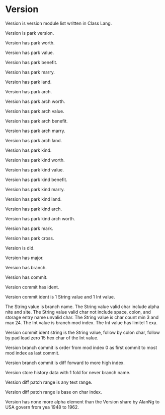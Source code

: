 # Version

Version is version module list written in Class Lang.

Version is park version.

Version has park worth.

Version has park value.

Version has park benefit.

Version has park marry.

Version has park land.

Version has park arch.

Version has park arch worth.

Version has park arch value.

Version has park arch benefit.

Version has park arch marry.

Version has park arch land.

Version has park kind.

Version has park kind worth.

Version has park kind value.

Version has park kind benefit.

Version has park kind marry.

Version has park kind land.

Version has park kind arch.

Version has park kind arch worth.

Version has park mark.

Version has park cross.

Version is did.

Version has major.

Version has branch.

Version has commit.

Version commit has ident.

Version commit ident is 1 String value and 1 Int value.

The String value is branch name.
The String value valid char include alpha nite and site.
The String value valid char not include space, colon, and storage entry name unvalid char.
The String value is char count min 3 and max 24.
The Int value is branch mod index.
The Int value has limitel 1 exa.

Version commit ident string is the String value, follow by colon char,
follow by pad lead zero 15 hex char of the Int value.

Version branch commit is order from mod index 0 as first commit to most mod index as last commit.

Version branch commit is diff forward to more high index.

Version store history data with 1 fold for never branch name.

Version diff patch range is any text range.

Version diff patch range is base on char index.

Version has none more alpha element than the Version share by AlanNg to USA govern from yea 1948 to 1962.